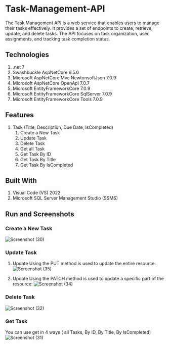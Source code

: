 # Task-Management-API
The Task Management API is a web service that enables users to manage their tasks effectively. It provides a set of endpoints to create, retrieve, update, and delete tasks. The API focuses on task organization, user assignments, and tracking task completion status.


## Technologies
1) .net 7
2) Swashbuckle AspNetCore 6.5.0
3) Microsoft AspNetCore Mvc NewtonsoftJson 7.0.9
4) Microsoft AspNetCore OpenApi 7.0.7
5) Microsoft EntityFrameworkCore 7.0.9
6) Microsoft EntityFrameworkCore SqlServer 7.0.9
7) Microsoft EntityFrameworkCore Tools 7.0.9


## Features
1) Task (Title, Description, Due Date, IsCompleted)
      1) Create a New Task
      2) Update Task
      3) Delete Task
      4) Get all Task
      5) Get Task By ID
      6) Get Task By Title
      7) Get Task By IsCompleted
     


## Built With
1) Visual Code (VS) 2022
2) Microsoft SQL Server Management Studio (SSMS)


   
## Run and Screenshots

### Create a New Task
![Screenshot (30)](https://github.com/EssamSheriff/Task-Management-API/assets/72581790/8f6aebbe-ea35-4245-a605-57d4e6bbe6c1)

### Update Task
1) Update Using the PUT method is used to update the entire resource:
 ![Screenshot (35)](https://github.com/EssamSheriff/Task-Management-API/assets/72581790/1203486d-5b08-4ecd-a5bd-f89f42145b55)
  
2) Update Using the PATCH method is used to update a specific part of the resource:
![Screenshot (34)](https://github.com/EssamSheriff/Task-Management-API/assets/72581790/9c1ebd07-aaef-409d-9887-f078232da152)


### Delete Task
![Screenshot (32)](https://github.com/EssamSheriff/Task-Management-API/assets/72581790/5b8b900a-51ac-4653-83e9-11fb51facf3c)


### Get Task
You can use get in 4 ways ( all Tasks, By ID, By Title, By IsCompleted) 
![Screenshot (31)](https://github.com/EssamSheriff/Task-Management-API/assets/72581790/aae351b7-8dbb-4d64-923a-2b40d8f49846)


